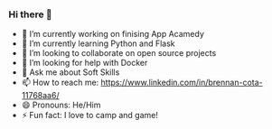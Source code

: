 ### Hi there 👋

- 🔭 I’m currently working on finising App Acamedy
- 🌱 I’m currently learning Python and Flask
- 👯 I’m looking to collaborate on open source projects
- 🤔 I’m looking for help with Docker
- 💬 Ask me about Soft Skills
- 📫 How to reach me: https://www.linkedin.com/in/brennan-cota-11768aa6/
- 😄 Pronouns: He/Him
- ⚡ Fun fact: I love to camp and game!

